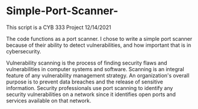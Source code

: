 # Simple-Port-Scanner-

This script is a CYB 333 Project 12/14/2021

The code functions as a port scanner. I chose to write a simple port scanner because of their ability to detect vulnerabilities, and how important that is in cybersecurity.

Vulnerability scanning is the process of finding security flaws and vulnerabilities in computer systems and software. Scanning is an integral feature of any vulnerability management strategy. An organization's overall purpose is to prevent data breaches and the release of sensitive information. Security professionals use port scanning to identify any security vulnerabilities on a network since it identifies open ports and services available on that network.

